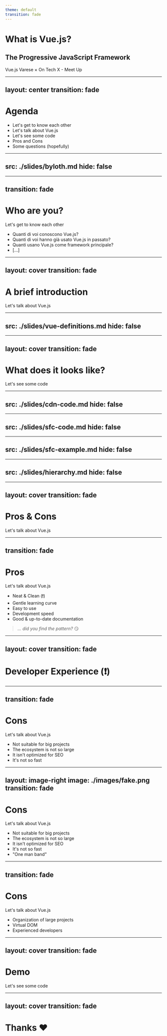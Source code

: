 ```yaml
---
theme: default
transition: fade
---
```


# What is Vue.js?

## The **Progressive** JavaScript Framework

Vue.js Varese × On Tech X - Meet Up

---
layout: center
transition: fade
---

# Agenda

<v-clicks depth="2">

- Let's get to know each other
- Let's talk about Vue.js
- Let's see some code
- Pros and Cons
- Some questions (hopefully)

</v-clicks>

---
src: ./slides/byloth.md
hide: false
---

---
transition: fade
---

# Who are you?

Let's get to know each other

<v-clicks>

- Quanti di voi conoscono Vue.js?
- Quanti di voi hanno già usato Vue.js in passato?
- Quanti usano Vue.js come framework principale?
- [...]

</v-clicks>

---
layout: cover
transition: fade
---

# A brief introduction
Let's talk about Vue.js

---
src: ./slides/vue-definitions.md
hide: false
---

---
layout: cover
transition: fade
---

# What does it looks like?
Let's see some code

---
src: ./slides/cdn-code.md
hide: false
---

---
src: ./slides/sfc-code.md
hide: false
---

---
src: ./slides/sfc-example.md
hide: false
---

---
src: ./slides/hierarchy.md
hide: false
---

---
layout: cover
transition: fade
---

# Pros & Cons
Let's talk about Vue.js

---
transition: fade
---

# Pros
Let's talk about Vue.js

<v-clicks>

- Neat & Clean (❗)
- Gentle learning curve
- Easy to use
- Development speed
- Good & up-to-date documentation

</v-clicks>

<p></p>

<v-click>

> *... did you find the pattern?* 😏

</v-click>

---
layout: cover
transition: fade
---

# Developer Experience (❗)

---
transition: fade
---

# Cons
Let's talk about Vue.js

<v-clicks>

- Not suitable for big projects
- The ecosystem is not so large
- It isn't optimized for SEO
- It's not so fast

</v-clicks>

---
layout: image-right
image: ./images/fake.png
transition: fade
---

# Cons
Let's talk about Vue.js

- Not suitable for big projects
- The ecosystem is not so large
- It isn't optimized for SEO
- It's not so fast
- "One man band"

---
transition: fade
---

# Cons
Let's talk about Vue.js

<v-clicks>

- Organization of large projects
- Virtual DOM
- Experienced developers

</v-clicks>

---
layout: cover
transition: fade
---

# Demo
Let's see some code

---
layout: cover
transition: fade
---

# Thanks ❤️
